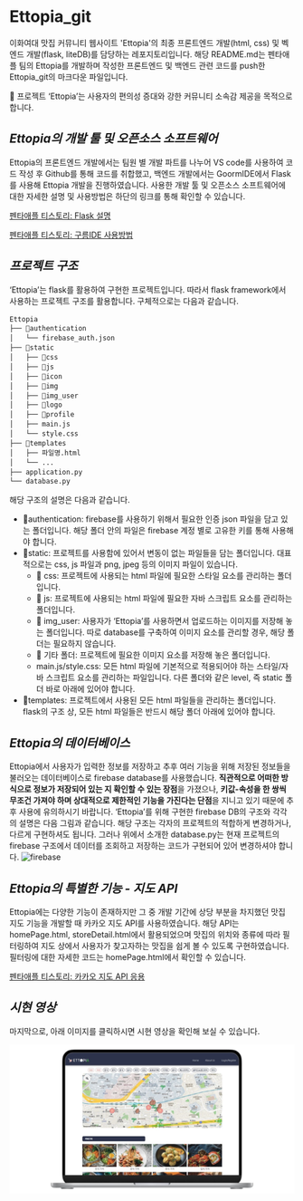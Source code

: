 # Ettopia_git
이화여대 맛집 커뮤니티 웹사이트 'Ettopia'의 최종 프론트엔드 개발(html, css) 및 벡엔드 개발(flask, liteDB)를 담당하는 레포지토리입니다. 해당 README.md는 펜타애플 팀의 Ettopia를 개발하며 작성한 프론트엔드 및 백엔드 관련 코드를 push한 Ettopia_git의 마크다운 파일입니다.

🥘 프로젝트 ‘Ettopia’는 사용자의 편의성 증대와 강한 커뮤니티 소속감 제공을 목적으로 합니다.

## *Ettopia의 개발 툴 및 오픈소스 소프트웨어*
Ettopia의 프론트엔드 개발에서는 팀원 별 개발 파트를 나누어 VS code를 사용하여 코드 작성 후 Github를 통해 코드를 취합했고, 백엔드 개발에서는 GoormIDE에서 Flask를 사용해 Ettopia 개발을 진행하였습니다.
사용한 개발 툴 및 오픈소스 소프트웨어에 대한 자세한 설명 및 사용방법은 하단의 링크를 통해 확인할 수 있습니다.

[펜타애플 티스토리: Flask 설명](https://pentaapple.tistory.com/2)

[펜타애플 티스토리: 구름IDE 사용방법](https://pentaapple.tistory.com/5)

## *프로젝트 구조*

‘Ettopia’는 flask를 활용하여 구현한 프로젝트입니다. 따라서 flask framework에서 사용하는 프로젝트 구조를 활용합니다. 구체적으로는 다음과 같습니다.

```python
Ettopia
├── 📁authentication
│   └── firebase_auth.json
├── 📁static
│   ├── 📁css
│   ├── 📁js
│   ├── 📁icon
│   ├── 📁img
│   ├── 📁img_user
│   ├── 📁logo
│   ├── 📁profile
│   ├── main.js
│   └── style.css
├── 📁templates
│   ├── 파일명.html
│   └── ...
├── application.py
└── database.py
```

해당 구조의 설명은 다음과 같습니다.

- 📁authentication: firebase를 사용하기 위해서 필요한 인증 json 파일을 담고 있는 폴더입니다. 해당 폴더 안의 파일은 firebase 계정 별로 고유한 키를 통해 사용해야 합니다.
- 📁static: 프로젝트를 사용함에 있어서 변동이 없는 파일들을 담는 폴더입니다. 대표적으로는 css, js 파일과 png, jpeg 등의 이미지 파일이 있습니다.
    - 📁 css: 프로젝트에 사용되는 html 파일에 필요한 스타일 요소를 관리하는 폴더입니다.
    - 📁 js: 프로젝트에 사용되는 html 파일에 필요한 자바 스크립트 요소를 관리하는 폴더입니다.
    - 📁 img_user: 사용자가 ‘Ettopia’를 사용하면서 업로드하는 이미지를 저장해 놓는 폴더입니다. 따로 database를 구축하여 이미지 요소를 관리할 경우, 해당 폴더는 필요하지 않습니다.
    - 📁 기타 폴더: 프로젝트에 필요한 이미지 요소를 저장해 놓은 폴더입니다.
    - main.js/style.css: 모든 html 파일에 기본적으로 적용되어야 하는 스타일/자바 스크립트 요소를 관리하는 파일입니다. 다른 폴더와 같은 level, 즉 static 폴더 바로 아래에 있어야 합니다.
- 📁templates: 프로젝트에서 사용된 모든 html 파일들을 관리하는 폴더입니다. flask의 구조 상, 모든 html 파일들은 반드시 해당 폴더 아래에 있어야 합니다.

## *Ettopia의 데이터베이스*
Ettopia에서 사용자가 입력한 정보를 저장하고 추후 여러 기능을 위해 저장된 정보들을 불러오는 데이터베이스로 firebase database를 사용했습니다. **직관적으로 어떠한 방식으로 정보가 저장되어 있는 지 확인할 수 있는 장점**을 가졌으나, **키값-속성을 한 쌍씩 무조건 가져야 하며 상대적으로 제한적인 기능을 가진다는 단점**을 지니고 있기 때문에 추후 사용에 유의하시기 바랍니다.
‘Ettopia’를 위해 구현한 firebase DB의 구조와 각각의 설명은 다음 그림과 같습니다. 해당 구조는 각자의 프로젝트의 적합하게 변경하거나, 다르게 구현하셔도 됩니다. 그러나 위에서 소개한 database.py는 현재 프로젝트의 firebase 구조에서 데이터를 조회하고 저장하는 코드가 구현되어 있어 변경하셔야 합니다.
![firebase](https://github.com/Penta-apple-osp/Ettopia_git/blob/Final/firebase.png)


## *Ettopia의 특별한 기능 - 지도 API*
Ettopia에는 다양한 기능이 존재하지만 그 중 개발 기간에 상당 부분을 차지했던 맛집 지도 기능을 개발할 때 카카오 지도 API를 사용하였습니다. 해당 API는 homePage.html, storeDetail.html에서 활용되었으며 맛집의 위치와 종류에 따라 필터링하여 지도 상에서 사용자가 찾고자하는 맛집을 쉽게 볼 수 있도록 구현하였습니다. 필터링에 대한 자세한 코드는 homePage.html에서 확인할 수 있습니다.

[펜타애플 티스토리: 카카오 지도 API 응용](https://pentaapple.tistory.com/10)

## *시현 영상*
마지막으로, 아래 이미지를 클릭하시면 시현 영상을 확인해 보실 수 있습니다.

[![](https://github.com/Penta-apple-osp/.github/blob/main/Ettopia.JPG)](https://drive.google.com/file/d/1OGPVGY9gl9SiaOL2-yxsUWAlw7hD--Ml/view?usp=share_link)
